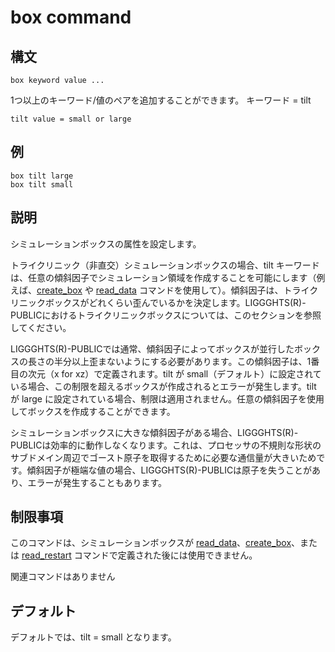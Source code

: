 # box command

## 構文
```
box keyword value ...
```
1つ以上のキーワード/値のペアを追加することができます。
キーワード = tilt

```
tilt value = small or large
```

## 例
```
box tilt large
box tilt small
```

## 説明
シミュレーションボックスの属性を設定します。

トライクリニック（非直交）シミュレーションボックスの場合、tilt キーワードは、任意の傾斜因子でシミュレーション領域を作成することを可能にします（例えば、[create_box]() や [read_data]() コマンドを使用して）。傾斜因子は、トライクリニックボックスがどれくらい歪んでいるかを決定します。LIGGGHTS(R)-PUBLICにおけるトライクリニックボックスについては、このセクションを参照してください。

LIGGGHTS(R)-PUBLICでは通常、傾斜因子によってボックスが並行したボックスの長さの半分以上歪まないようにする必要があります。この傾斜因子は、1番目の次元（x for xz）で定義されます。tilt が small（デフォルト）に設定されている場合、この制限を超えるボックスが作成されるとエラーが発生します。tilt が large に設定されている場合、制限は適用されません。任意の傾斜因子を使用してボックスを作成することができます。

シミュレーションボックスに大きな傾斜因子がある場合、LIGGGHTS(R)-PUBLICは効率的に動作しなくなります。これは、プロセッサの不規則な形状のサブドメイン周辺でゴースト原子を取得するために必要な通信量が大きいためです。傾斜因子が極端な値の場合、LIGGGHTS(R)-PUBLICは原子を失うことがあり、エラーが発生することもあります。


## 制限事項

このコマンドは、シミュレーションボックスが [read_data]()、[create_box]()、または [read_restart]() コマンドで定義された後には使用できません。

関連コマンドはありません

## デフォルト

デフォルトでは、tilt = small となります。